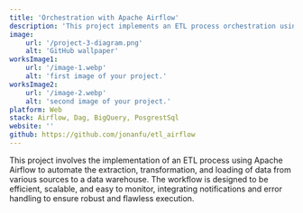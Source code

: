 ```yaml
---
title: 'Orchestration with Apache Airflow'
description: 'This project implements an ETL process orchestration using Apache Airflow to automate data extraction, transformation, and loading into a data warehouse, ensuring efficient and reliable task execution.'
image:
    url: '/project-3-diagram.png'
    alt: 'GitHub wallpaper'
worksImage1:
    url: '/image-1.webp'
    alt: 'first image of your project.'
worksImage2:
    url: '/image-2.webp'
    alt: 'second image of your project.'
platform: Web
stack: Airflow, Dag, BigQuery, PosgrestSql
website: ''
github: https://github.com/jonanfu/etl_airflow
---
```


This project involves the implementation of an ETL process using Apache Airflow to automate the extraction, transformation, and loading of data from various sources to a data warehouse. The workflow is designed to be efficient, scalable, and easy to monitor, integrating notifications and error handling to ensure robust and flawless execution.
